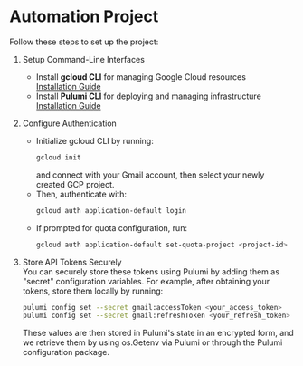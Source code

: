 # Automation Project

Follow these steps to set up the project:

1. Setup Command-Line Interfaces  
   - Install **gcloud CLI** for managing Google Cloud resources  
     [Installation Guide](https://cloud.google.com/sdk/docs/install)  
   - Install **Pulumi CLI** for deploying and managing infrastructure  
     [Installation Guide](https://www.pulumi.com/docs/get-started/install/)

2. Configure Authentication  
   - Initialize gcloud CLI by running:
     ```bash
     gcloud init
     ```
     and connect with your Gmail account, then select your newly created GCP project.
   - Then, authenticate with:
     ```bash
     gcloud auth application-default login
     ```
   - If prompted for quota configuration, run:
     ```bash
     gcloud auth application-default set-quota-project <project-id>
     ```

3. Store API Tokens Securely  
   You can securely store these tokens using Pulumi by adding them as "secret" configuration variables. For example, after obtaining your tokens, store them locally by running:
   ```bash
   pulumi config set --secret gmail:accessToken <your_access_token>
   pulumi config set --secret gmail:refreshToken <your_refresh_token>
   ```
   These values are then stored in Pulumi's state in an encrypted form, and we retrieve them by using os.Getenv via Pulumi or through the Pulumi configuration package.